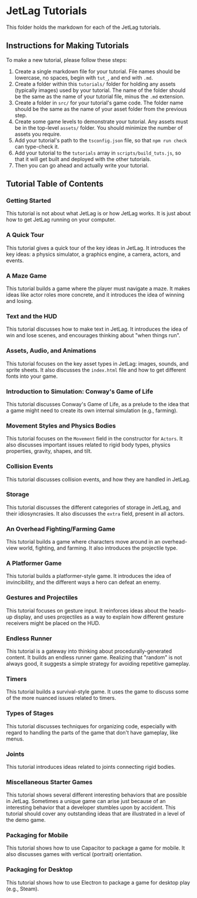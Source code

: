 # JetLag Tutorials

This folder holds the markdown for each of the JetLag tutorials.

## Instructions for Making Tutorials

To make a new tutorial, please follow these steps:

1. Create a single markdown file for your tutorial.  File names should be
   lowercase, no spaces, begin with `tut_`, and end with `.md`.
2. Create a folder within this `tutorials/` folder for holding any assets
   (typically images) used by your tutorial.  The name of the folder should be
   the same as the name of your tutorial file, minus the `.md` extension.
3. Create a folder in `src/` for your tutorial's game code.  The folder name
   should be the same as the name of your asset folder from the previous step.
4. Create some game levels to demonstrate your tutorial.  Any assets must be in
   the top-level `assets/` folder.  You should minimize the number of assets you
   require.
5. Add your tutorial's path to the `tsconfig.json` file, so that `npm run check`
   can type-check it.
6. Add your tutorial to the `tutorials` array in `scripts/build_tuts.js`, so
   that it will get built and deployed with the other tutorials.
7. Then you can go ahead and actually write your tutorial.

## Tutorial Table of Contents

### Getting Started

This tutorial is not about what JetLag is or how JetLag works.  It is just about
how to get JetLag running on your computer.

### A Quick Tour

This tutorial gives a quick tour of the key ideas in JetLag.  It introduces the
key ideas: a physics simulator, a graphics engine, a camera, actors, and events.

### A Maze Game

This tutorial builds a game where the player must navigate a maze.  It makes
ideas like actor roles more concrete, and it introduces the idea of winning and
losing.

### Text and the HUD

This tutorial discusses how to make text in JetLag.  It introduces the idea of
win and lose scenes, and encourages thinking about "when things run".

### Assets, Audio, and Animations

This tutorial focuses on the key asset types in JetLag: images, sounds, and
sprite sheets.  It also discusses the `index.html` file and how to get different
fonts into your game.

### Introduction to Simulation: Conway's Game of Life

This tutorial discusses Conway's Game of Life, as a prelude to the idea that a
game might need to create its own internal simulation (e.g., farming).

### Movement Styles and Physics Bodies

This tutorial focuses on the `Movement` field in the constructor for `Actors`.
It also discusses important issues related to rigid body types, physics
properties, gravity, shapes, and tilt.

### Collision Events

This tutorial discusses collision events, and how they are handled in JetLag.

### Storage

This tutorial discusses the different categories of storage in JetLag, and their
idiosyncrasies.  It also discusses the `extra` field, present in all actors.

### An Overhead Fighting/Farming Game

This tutorial builds a game where characters move around in an overhead-view
world, fighting, and farming.  It also introduces the projectile type.

### A Platformer Game

This tutorial builds a platformer-style game.  It introduces the idea of
invincibility, and the different ways a hero can defeat an enemy.

### Gestures and Projectiles

This tutorial focuses on gesture input.  It reinforces ideas about the heads-up
display, and uses projectiles as a way to explain how different gesture
receivers might be placed on the HUD.

### Endless Runner

This tutorial is a gateway into thinking about procedurally-generated content.
It builds an endless runner game.  Realizing that "random" is not always good,
it suggests a simple strategy for avoiding repetitive gameplay.

### Timers

This tutorial builds a survival-style game.  It uses the game to discuss some of
the more nuanced issues related to timers.

### Types of Stages

This tutorial discusses techniques for organizing code, especially with regard
to handling the parts of the game that don't have gameplay, like menus.

### Joints

This tutorial introduces ideas related to joints connecting rigid bodies.

### Miscellaneous Starter Games

This tutorial shows several different interesting behaviors that are possible in
JetLag.  Sometimes a unique game can arise just because of an interesting
behavior that a developer stumbles upon by accident.  This tutorial should cover
any outstanding ideas that are illustrated in a level of the demo game.

### Packaging for Mobile

This tutorial shows how to use Capacitor to package a game for mobile.  It also
discusses games with vertical (portrait) orientation.

### Packaging for Desktop

This tutorial shows how to use Electron to package a game for desktop play
(e.g., Steam).
